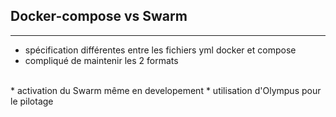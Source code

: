 ## Docker-compose vs Swarm
---
* spécification différentes entre les fichiers yml docker et compose
* compliqué de maintenir les 2 formats  
<br/>
* activation du Swarm même en developement
* utilisation d'Olympus pour le pilotage

